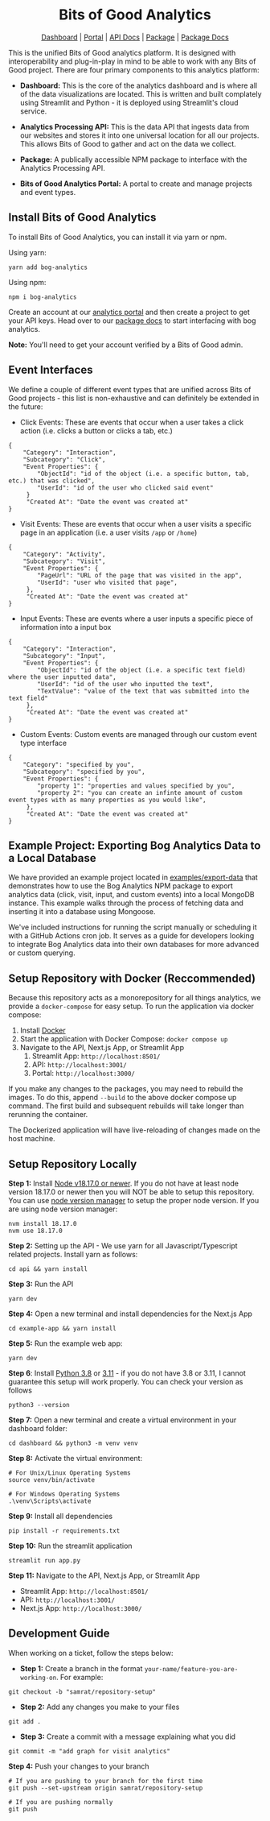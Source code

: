 <div align="center"> 
<h1>Bits of Good Analytics</h1></div>

<div align="center">

[Dashboard](https://analytics.bitsofgood.org) | [Portal](https://portal.analytics.bitsofgood.org) | [API Docs](https://analytics.bitsofgood.org/docs) | [Package](https://www.npmjs.com/package/bog-analytics) | [Package Docs](https://github.com/GTBitsOfGood/bog-analytics/tree/main/package#bits-of-good-analytics-npm-package)

</div>

This is the unified Bits of Good analytics platform. It is designed with interoperability and plug-in-play in mind to be able to work with any Bits of Good project. There are four primary components to this analytics platform:

-   **Dashboard:** This is the core of the analytics dashboard and is where all of the data visualizations are located. This is written and built complately using Streamlit and Python - it is deployed using Streamlit's cloud service.

-   **Analytics Processing API:** This is the data API that ingests data from our websites and stores it into one universal location for all our projects. This allows Bits of Good to gather and act on the data we collect.

-   **Package:** A publically accessible NPM package to interface with the Analytics Processing API.

-   **Bits of Good Analytics Portal:** A portal to create and manage projects and event types.

## Install Bits of Good Analytics

To install Bits of Good Analytics, you can install it via yarn or npm.

Using yarn:

```
yarn add bog-analytics
```

Using npm:

```
npm i bog-analytics
```

Create an account at our [analytics portal](https://portal.analytics.bitsofgood.org) and then create a project to get your API keys. Head over to our [package docs](https://github.com/GTBitsOfGood/bog-analytics/tree/main/package#bits-of-good-analytics-npm-package) to start interfacing with bog analytics.

**Note:** You'll need to get your account verified by a Bits of Good admin.

## Event Interfaces

We define a couple of different event types that are unified across Bits of Good projects - this list is non-exhaustive and can definitely be extended in the future:

-   Click Events: These are events that occur when a user takes a click action (i.e. clicks a button or clicks a tab, etc.)

```
{
    "Category": "Interaction",
    "Subcategory": "Click",
    "Event Properties": {
        "ObjectId": "id of the object (i.e. a specific button, tab, etc.) that was clicked",
        "UserId": "id of the user who clicked said event"
     }
     "Created At": "Date the event was created at"
}
```

-   Visit Events: These are events that occur when a user visits a specific page in an application (i.e. a user visits `/app` or `/home`)

```
{
    "Category": "Activity",
    "Subcategory": "Visit",
    "Event Properties": {
        "PageUrl": "URL of the page that was visited in the app",
        "UserId": "user who visited that page",
     },
     "Created At": "Date the event was created at"
}
```

-   Input Events: These are events where a user inputs a specific piece of information into a input box

```
{
    "Category": "Interaction",
    "Subcategory": "Input",
    "Event Properties": {
        "ObjectId": "id of the object (i.e. a specific text field) where the user inputted data",
        "UserId": "id of the user who inputted the text",
        "TextValue": "value of the text that was submitted into the text field"
     },
     "Created At": "Date the event was created at"
}
```

-   Custom Events: Custom events are managed through our custom event type interface

```
{
    "Category": "specified by you",
    "Subcategory": "specified by you",
    "Event Properties": {
        "property 1": "properties and values specified by you",
        "property 2": "you can create an infinte amount of custom event types with as many properties as you would like",
     },
     "Created At": "Date the event was created at"
}
```

## Example Project: Exporting Bog Analytics Data to a Local Database

We have provided an example project located in [examples/export-data](https://github.com/GTBitsOfGood/bog-analytics/tree/main/examples/export-data) that demonstrates how to use the Bog Analytics NPM package to export analytics data (click, visit, input, and custom events) into a local MongoDB instance. This example walks through the process of fetching data and inserting it into a database using Mongoose.

We've included instructions for running the script manually or scheduling it with a GitHub Actions cron job. It serves as a guide for developers looking to integrate Bog Analytics data into their own databases for more advanced or custom querying.

## Setup Repository with Docker (Reccommended)

Because this repository acts as a monorepository for all things analytics, we provide a `docker-compose` for easy setup. To run the application via docker compose:

1. Install [Docker](https://docs.docker.com/engine/install/)
2. Start the application with Docker Compose: `docker compose up`
3. Navigate to the API, Next.js App, or Streamlit App
    1. Streamlit App: `http://localhost:8501/`
    2. API: `http://localhost:3001/`
    3. Portal: `http://localhost:3000/`

If you make any changes to the packages, you may need to rebuild the images. To do this, append `--build` to the above docker compose up command. The first build and subsequent rebuilds will take longer than rerunning the container.

The Dockerized application will have live-reloading of changes made on the host machine.

## Setup Repository Locally

**Step 1:** Install [Node v18.17.0 or newer](https://nodejs.org/en/download/current). If you do not have at least node version 18.17.0 or newer then you will NOT be able to setup this repository. You can use [node version manager](https://github.com/nvm-sh/nvm) to setup the proper node version. If you are using node version manager:

```
nvm install 18.17.0
nvm use 18.17.0
```

**Step 2:** Setting up the API - We use yarn for all Javascript/Typescript related projects. Install yarn as follows:

```
cd api && yarn install
```

**Step 3:** Run the API

```
yarn dev
```

**Step 4:** Open a new terminal and install dependencies for the Next.js App

```
cd example-app && yarn install
```

**Step 5:** Run the example web app:

```
yarn dev
```

**Step 6**: Install [Python 3.8](https://www.python.org/downloads/release/python-380/) or [3.11](https://www.python.org/downloads/release/python-3110/) - if you do not have 3.8 or 3.11, I cannot guarantee this setup will work properly. You can check your version as follows

```
python3 --version
```

**Step 7:** Open a new terminal and create a virtual environment in your dashboard folder:

```
cd dashboard && python3 -m venv venv
```

**Step 8:** Activate the virtual environment:

```
# For Unix/Linux Operating Systems
source venv/bin/activate

# For Windows Operating Systems
.\venv\Scripts\activate
```

**Step 9:** Install all dependencies

```
pip install -r requirements.txt
```

**Step 10:** Run the streamlit application

```
streamlit run app.py
```

**Step 11:** Navigate to the API, Next.js App, or Streamlit App

-   Streamlit App: `http://localhost:8501/`
-   API: `http://localhost:3001/`
-   Next.js App: `http://localhost:3000/`

## Development Guide

When working on a ticket, follow the steps below:

-   **Step 1:** Create a branch in the format `your-name/feature-you-are-working-on`. For example:

```
git checkout -b "samrat/repository-setup"
```

-   **Step 2:** Add any changes you make to your files

```
git add .
```

-   **Step 3:** Create a commit with a message explaining what you did

```
git commit -m "add graph for visit analytics"
```

**Step 4:** Push your changes to your branch

```
# If you are pushing to your branch for the first time
git push --set-upstream origin samrat/repository-setup

# If you are pushing normally
git push
```
